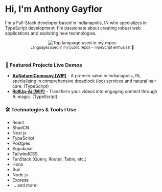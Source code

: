 # Hi, I'm Anthony Gayflor

I'm a Full-Stack developer based in Indianapolis, IN who specializes in TypeScript development. I'm passionate about creating robust web applications and exploring new technologies.

<div align="center">
  <img width="" src="https://github-readme-stats.vercel.app/api/top-langs/?username=anthonyg56&layout=compact&hide_title=1&card_width=300" alt="Top language used in my repos" />
  <br />
  <small>Languages used in my public repos - TypeScript enthusiast 💙</small>
  <br />
  <br />
</div>

### 🚀 Featured Projects Live Demos

*   **[AuNaturelCompany (WIP)](https://au-naturel-company.vercel.app/)** - A premier salon in Indianapolis, IN, specializing in comprehensive dreadlock (loc) services and natural hair care. (TypeScript)
*   **[RollUp-Ai (WIP)](https://rollup-ai.fly.dev)** - Transform your videos into engaging content through Ai magic. (TypeScript)

### 🛠️ Technologies & Tools I Use

- React
- ShadCN
- Next.js
- TypeScript
- Postgres
- Supabase
- TailwindCSS
- TanStack (Query, Router, Table, etc.)
- Hono
- Bun
- Node.js
- Express
- ... and more!


